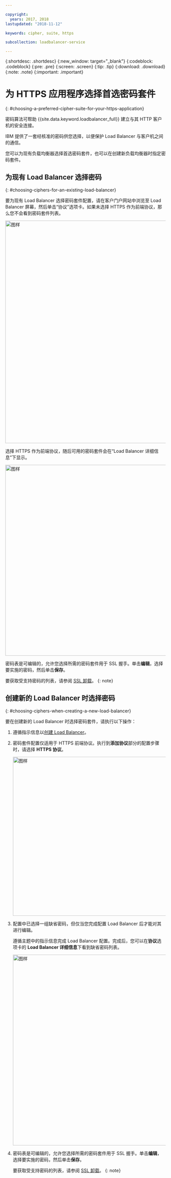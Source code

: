 ```yaml
---

copyright:
  years: 2017, 2018
lastupdated: "2018-11-12"

keywords: cipher, suite, https

subcollection: loadbalancer-service

---
```


{:shortdesc: .shortdesc}
{:new_window: target="_blank"}
{:codeblock: .codeblock}
{:pre: .pre}
{:screen: .screen}
{:tip: .tip}
{:download: .download}
{:note: .note}
{:important: .important}

# 为 HTTPS 应用程序选择首选密码套件
{: #choosing-a-preferred-cipher-suite-for-your-https-application}

密码算法可帮助 {{site.data.keyword.loadbalancer_full}} 建立与其 HTTP 客户机的安全连接。

IBM 提供了一套经核准的密码供您选择，以便保护 Load Balancer 与客户机之间的通信。

您可以为现有负载均衡器选择首选密码套件，也可以在创建新负载均衡器时指定密码套件。

## 为现有 Load Balancer 选择密码
{: #choosing-ciphers-for-an-existing-load-balancer}

要为现有 Load Balancer 选择密码套件配置，请在客户门户网站中浏览至 Load Balancer 屏幕，然后单击“协议”选项卡。如果未选择 HTTPS 作为前端协议，那么您不会看到密码套件列表。

  <img src="images/DetailsFlow-HTTPSUnselected.png" alt="图样" style="width: 700px;"/>

选择 HTTPS 作为前端协议，随后可用的密码套件会在“Load Balancer 详细信息”下显示。

  <img src="images/DetailsFlow-CustomCipherSelection.png" alt="图样" style="width: 600px;"/>

密码表是可编辑的，允许您选择所需的密码套件用于 SSL 握手。单击**编辑**，选择要实施的密码，然后单击**保存**。

要获取受支持密码的列表，请参阅 [SSL 卸载](/docs/infrastructure/loadbalancer-service?topic=loadbalancer-service-ssl-offload-with-ibm-cloud-load-balancer)。
{: note}

## 创建新的 Load Balancer 时选择密码
{: #choosing-ciphers-when-creating-a-new-load-balancer}

要在创建新的 Load Balancer 时选择密码套件，请执行以下操作：

1. 遵循指示信息以[创建 Load Balancer](/docs/infrastructure/loadbalancer-service?topic=loadbalancer-service-creating-an-ibm-cloud-load-balancer#creating-an-ibm-cloud-load-balancer)。

2. 密码套件配置仅适用于 HTTPS 前端协议。执行到**添加协议**部分的配置步骤时，请选择 **HTTPS 协议**。

	<img src="images/ProvisioningFlow-CustomCiphers.png" alt="图样" style="width: 500px;"/>

3. 配置中已选择一组缺省密码，但仅当您完成配置 Load Balancer 后才能对其进行编辑。

	遵循主题中的指示信息完成 Load Balancer 配置。完成后，您可以在**协议**选项卡的 **Load Balancer 详细信息**下看到缺省密码列表。

	<img src="images/View-CustomCiphers.png" alt="图样" style="width: 600px;"/>

4. 密码表是可编辑的，允许您选择所需的密码套件用于 SSL 握手。单击**编辑**，选择要实施的密码，然后单击**保存**。

	要获取受支持密码的列表，请参阅 [SSL 卸载](/docs/infrastructure/loadbalancer-service?topic=loadbalancer-service-ssl-offload-with-ibm-cloud-load-balancer)。
  {: note}
